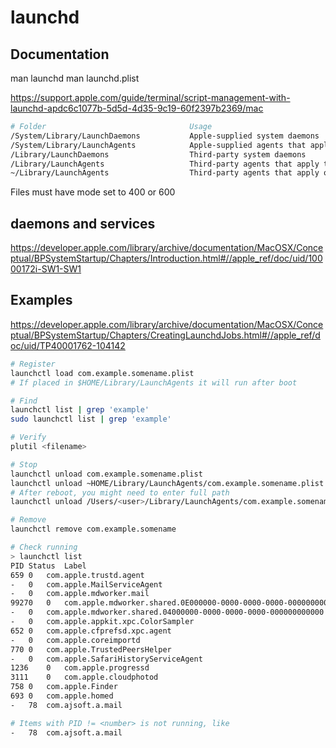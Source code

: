 # launchd

## Documentation
man launchd
man launchd.plist

https://support.apple.com/guide/terminal/script-management-with-launchd-apdc6c1077b-5d5d-4d35-9c19-60f2397b2369/mac

```bash
# Folder                                Usage
/System/Library/LaunchDaemons           Apple-supplied system daemons
/System/Library/LaunchAgents            Apple-supplied agents that apply to all users on a per-user basis
/Library/LaunchDaemons                  Third-party system daemons
/Library/LaunchAgents                   Third-party agents that apply to all users on a per-user basis
~/Library/LaunchAgents                  Third-party agents that apply only to the logged-in user
```
Files must have mode set to 400 or 600

## daemons and services
https://developer.apple.com/library/archive/documentation/MacOSX/Conceptual/BPSystemStartup/Chapters/Introduction.html#//apple_ref/doc/uid/10000172i-SW1-SW1

## Examples
https://developer.apple.com/library/archive/documentation/MacOSX/Conceptual/BPSystemStartup/Chapters/CreatingLaunchdJobs.html#//apple_ref/doc/uid/TP40001762-104142

```bash
# Register
launchctl load com.example.somename.plist
# If placed in $HOME/Library/LaunchAgents it will run after boot

# Find
launchctl list | grep 'example'
sudo launchctl list | grep 'example'

# Verify
plutil <filename>

# Stop
launchctl unload com.example.somename.plist
launchctl unload ~HOME/Library/LaunchAgents/com.example.somename.plist 
# After reboot, you might need to enter full path
launchctl unload /Users/<user>/Library/LaunchAgents/com.example.somename.plist

# Remove
launchctl remove com.example.somename

# Check running
> launchctl list
PID Status  Label
659 0   com.apple.trustd.agent
-   0   com.apple.MailServiceAgent
-   0   com.apple.mdworker.mail
99270   0   com.apple.mdworker.shared.0E000000-0000-0000-0000-000000000000
-   0   com.apple.mdworker.shared.04000000-0000-0000-0000-000000000000
-   0   com.apple.appkit.xpc.ColorSampler
652 0   com.apple.cfprefsd.xpc.agent
-   0   com.apple.coreimportd
770 0   com.apple.TrustedPeersHelper
-   0   com.apple.SafariHistoryServiceAgent
1236    0   com.apple.progressd
3111    0   com.apple.cloudphotod
758 0   com.apple.Finder
693 0   com.apple.homed
-   78  com.ajsoft.a.mail

# Items with PID != <number> is not running, like
-   78  com.ajsoft.a.mail
```
